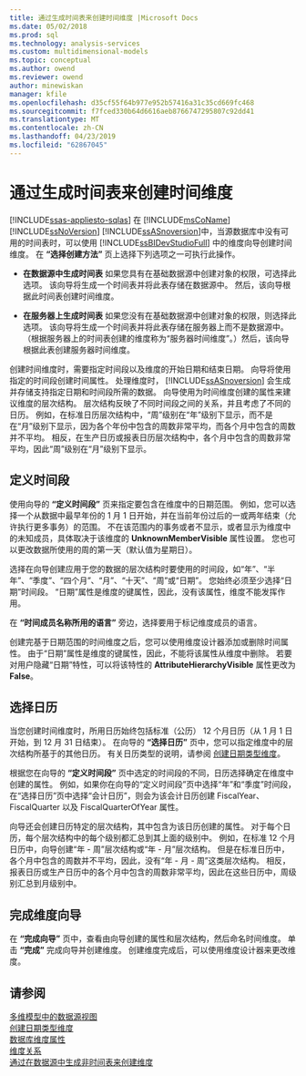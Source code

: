 ```yaml
---
title: 通过生成时间表来创建时间维度 |Microsoft Docs
ms.date: 05/02/2018
ms.prod: sql
ms.technology: analysis-services
ms.custom: multidimensional-models
ms.topic: conceptual
ms.author: owend
ms.reviewer: owend
author: minewiskan
manager: kfile
ms.openlocfilehash: d35cf55f64b977e952b57416a31c35cd669fc468
ms.sourcegitcommit: f7fced330b64d6616aeb8766747295807c92dd41
ms.translationtype: MT
ms.contentlocale: zh-CN
ms.lasthandoff: 04/23/2019
ms.locfileid: "62867045"
---
```

# <a name="create-a-time-dimension-by-generating-a-time-table"></a>通过生成时间表来创建时间维度
[!INCLUDE[ssas-appliesto-sqlas](../../includes/ssas-appliesto-sqlas.md)]
  在 [!INCLUDE[msCoName](../../includes/msconame-md.md)] [!INCLUDE[ssNoVersion](../../includes/ssnoversion-md.md)] [!INCLUDE[ssASnoversion](../../includes/ssasnoversion-md.md)]中，当源数据库中没有可用的时间表时，可以使用 [!INCLUDE[ssBIDevStudioFull](../../includes/ssbidevstudiofull-md.md)] 中的维度向导创建时间维度。 在 **“选择创建方法”** 页上选择下列选项之一可执行此操作。  
  
-   **在数据源中生成时间表** 如果您具有在基础数据源中创建对象的权限，可选择此选项。 该向导将生成一个时间表并将此表存储在数据源中。 然后，该向导根据此时间表创建时间维度。  
  
-   **在服务器上生成时间表** 如果您没有在基础数据源中创建对象的权限，则选择此选项。 该向导将生成一个时间表并将此表存储在服务器上而不是数据源中。 （根据服务器上的时间表创建的维度称为“服务器时间维度”。）然后，该向导根据此表创建服务器时间维度。  
  
 创建时间维度时，需要指定时间段以及维度的开始日期和结束日期。 向导将使用指定的时间段创建时间属性。 处理维度时， [!INCLUDE[ssASnoversion](../../includes/ssasnoversion-md.md)] 会生成并存储支持指定日期和时间段所需的数据。 向导使用为时间维度创建的属性来建议维度的层次结构。 层次结构反映了不同时间段之间的关系，并且考虑了不同的日历。 例如，在标准日历层次结构中，“周”级别在“年”级别下显示，而不是在“月”级别下显示，因为各个年份中包含的周数非常平均，而各个月中包含的周数并不平均。 相反，在生产日历或报表日历层次结构中，各个月中包含的周数非常平均，因此“周”级别在“月”级别下显示。  
  
## <a name="define-time-periods"></a>定义时间段  
 使用向导的 **“定义时间段”** 页来指定要包含在维度中的日期范围。 例如，您可以选择一个从数据中最早年份的 1 月 1 日开始，并在当前年份过后的一或两年结束（允许执行更多事务）的范围。 不在该范围内的事务或者不显示，或者显示为维度中的未知成员，具体取决于该维度的 **UnknownMemberVisible** 属性设置。 您也可以更改数据所使用的周的第一天（默认值为星期日）。  
  
 选择在向导创建应用于您的数据的层次结构时要使用的时间段，如“年”、“半年”、“季度”、“四个月”、“月”、“十天”、“周”或“日期”。 您始终必须至少选择“日期”时间段。 “日期”属性是维度的键属性，因此，没有该属性，维度不能发挥作用。  
  
 在 **“时间成员名称所用的语言”** 旁边，选择要用于标记维度成员的语言。  
  
 创建完基于日期范围的时间维度之后，您可以使用维度设计器添加或删除时间属性。 由于“日期”属性是维度的键属性，因此，不能将该属性从维度中删除。 若要对用户隐藏“日期”特性，可以将该特性的 **AttributeHierarchyVisible** 属性更改为 **False**。  
  
## <a name="select-calendars"></a>选择日历  
 当您创建时间维度时，所用日历始终包括标准（公历） 12 个月日历（从 1 月 1 日开始，到 12 月 31 日结束）。 在向导的 **“选择日历”** 页中，您可以指定维度中的层次结构所基于的其他日历。 有关日历类型的说明，请参阅 [创建日期类型维度](../../analysis-services/multidimensional-models/database-dimensions-create-a-date-type-dimension.md)。  
  
 根据您在向导的 **“定义时间段”** 页中选定的时间段的不同，日历选择确定在维度中创建的属性。 例如，如果你在向导的“定义时间段”页中选择“年”和“季度”时间段，在“选择日历”页中选择“会计日历”，则会为该会计日历创建 FiscalYear、FiscalQuarter 以及 FiscalQuarterOfYear 属性。  
  
 向导还会创建日历特定的层次结构，其中包含为该日历创建的属性。 对于每个日历，每个层次结构中的每个级别都汇总到其上面的级别中。 例如，在标准 12 个月日历中，向导创建“年 - 周”层次结构或“年 - 月”层次结构。 但是在标准日历中，各个月中包含的周数并不平均，因此，没有“年 - 月 - 周”这类层次结构。 相反，报表日历或生产日历中的各个月中包含的周数非常平均，因此在这些日历中，周级别汇总到月级别中。  
  
## <a name="completing-the-dimension-wizard"></a>完成维度向导  
 在 **“完成向导”** 页中，查看由向导创建的属性和层次结构，然后命名时间维度。 单击 **“完成”** 完成向导并创建维度。 创建维度完成后，可以使用维度设计器来更改维度。  
  
## <a name="see-also"></a>请参阅  
 [多维模型中的数据源视图](../../analysis-services/multidimensional-models/data-source-views-in-multidimensional-models.md)   
 [创建日期类型维度](../../analysis-services/multidimensional-models/database-dimensions-create-a-date-type-dimension.md)   
 [数据库维度属性](../../analysis-services/multidimensional-models-olap-logical-dimension-objects/database-dimension-properties.md)   
 [维度关系](../../analysis-services/multidimensional-models-olap-logical-cube-objects/dimension-relationships.md)   
 [通过在数据源中生成非时间表来创建维度](../../analysis-services/multidimensional-models/create-a-dimension-by-generating-a-non-time-table-in-the-data-source.md)  
  
  
